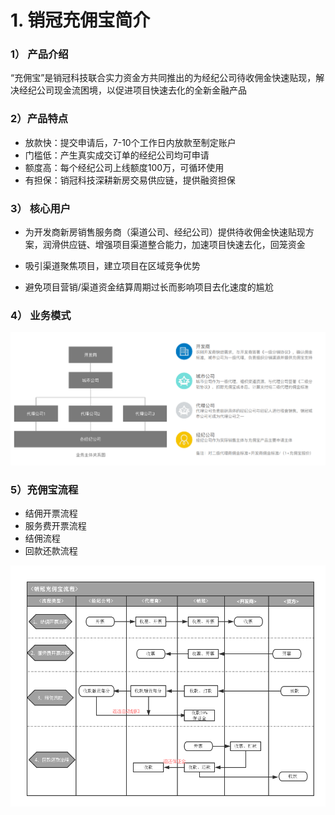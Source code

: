 # 1. 销冠充佣宝简介

### 1） 产品介绍

“充佣宝”是销冠科技联合实力资金方共同推出的为经纪公司待收佣金快速贴现，解决经纪公司现金流困境，以促进项目快速去化的全新金融产品

### 2）产品特点

* 放款快：提交申请后，7-10个工作日内放款至制定账户
* 门槛低：产生真实成交订单的经纪公司均可申请
* 额度高：每个经纪公司上线额度100万，可循环使用
* 有担保：销冠科技深耕新房交易供应链，提供融资担保

### 3） 核心用户

* 为开发商新房销售服务商（渠道公司、经纪公司）提供待收佣金快速贴现方案，润滑供应链、增强项目渠道整合能力，加速项目快速去化，回笼资金

* 吸引渠道聚焦项目，建立项目在区域竞争优势

* 避免项目营销/渠道资金结算周期过长而影响项目去化速度的尴尬

### 4） 业务模式

![](/assets/import.png业务模式2222)

### 5）充佣宝流程

* 结佣开票流程
* 服务费开票流程
* 结佣流程
* 回款还款流程

![](/assets/import.png流程图)

# 



